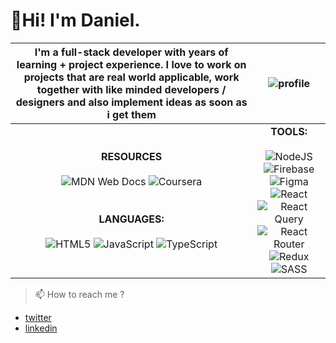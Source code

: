 # 👋Hi! I'm Daniel.
| I'm a full-stack developer with years of learning + project experience. I love to work on projects that are real world applicable, work together with like minded developers / designers and also implement ideas as soon as i get them | ![profile](https://avatars.githubusercontent.com/u/77337868?s=400&u=2e14776de86291e99257a1f46f54461f126f4e6c&v=4) |
| :---:   | :---: |
| **RESOURCES** <br> <br>  ![MDN Web Docs](https://img.shields.io/badge/MDN_Web_Docs-black?style=for-the-badge&logo=mdnwebdocs&logoColor=white)  ![Coursera](https://img.shields.io/badge/Coursera-%230056D2.svg?style=for-the-badge&logo=Coursera&logoColor=white)   <br> <br> <br>    **LANGUAGES:** <br> <br>  ![HTML5](https://img.shields.io/badge/html5-%23E34F26.svg?style=for-the-badge&logo=html5&logoColor=white)  ![JavaScript](https://img.shields.io/badge/javascript-%23323330.svg?style=for-the-badge&logo=javascript&logoColor=%23F7DF1E) ![TypeScript](https://img.shields.io/badge/typescript-%23007ACC.svg?style=for-the-badge&logo=typescript&logoColor=white)   | **TOOLS:** <br> <br> ![NodeJS](https://img.shields.io/badge/node.js-6DA55F?style=for-the-badge&logo=node.js&logoColor=white) ![Firebase](https://img.shields.io/badge/Firebase-039BE5?style=for-the-badge&logo=Firebase&logoColor=white)   ![Figma](https://img.shields.io/badge/figma-%23F24E1E.svg?style=for-the-badge&logo=figma&logoColor=white) <br> ![React](https://img.shields.io/badge/react-%2320232a.svg?style=for-the-badge&logo=react&logoColor=%2361DAFB)  ![React Query](https://img.shields.io/badge/-React%20Query-FF4154?style=for-the-badge&logo=react%20query&logoColor=white)  ![React Router](https://img.shields.io/badge/React_Router-CA4245?style=for-the-badge&logo=react-router&logoColor=white) <br> ![Redux](https://img.shields.io/badge/redux-%23593d88.svg?style=for-the-badge&logo=redux&logoColor=white)  ![SASS](https://img.shields.io/badge/SASS-hotpink.svg?style=for-the-badge&logo=SASS&logoColor=white)  |

> 📫 How to reach me ?
 - [twitter](https://twitter.com/UnusualHazel)
 - [linkedin](https://www.linkedin.com/in/hazel-daniel-bb530123b/?lipi=urn%3Ali%3Apage%3Ad_flagship3_feed%3BNgpYZNVhQrKEgxqKEalDLA%3D%3D)


